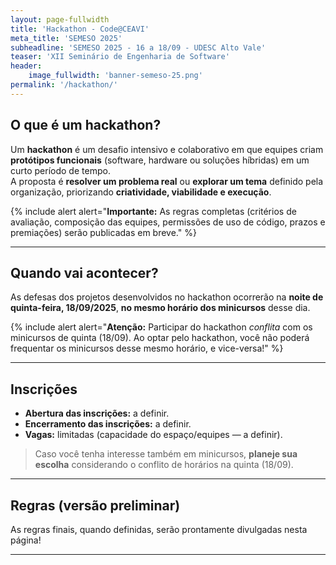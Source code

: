 ```yaml
---
layout: page-fullwidth
title: 'Hackathon - Code@CEAVI'
meta_title: 'SEMESO 2025'
subheadline: 'SEMESO 2025 - 16 a 18/09 - UDESC Alto Vale'
teaser: 'XII Seminário de Engenharia de Software'
header:
    image_fullwidth: 'banner-semeso-25.png'
permalink: '/hackathon/'
---
```


## O que é um hackathon?

Um **hackathon** é um desafio intensivo e colaborativo em que equipes criam **protótipos funcionais** (software, hardware ou soluções híbridas) em um curto período de tempo.  
A proposta é **resolver um problema real** ou **explorar um tema** definido pela organização, priorizando **criatividade, viabilidade e execução**.

{% include alert alert="<strong>Importante:</strong> As regras completas (critérios de avaliação, composição das equipes, permissões de uso de código, prazos e premiações) serão publicadas em breve." %}

---

## Quando vai acontecer?

As defesas dos projetos desenvolvidos no hackathon ocorrerão na **noite de quinta-feira, 18/09/2025**, **no mesmo horário dos minicursos** desse dia.

{% include alert alert="<strong>Atenção:</strong> Participar do hackathon <em>conflita</em> com os minicursos de quinta (18/09). Ao optar pelo hackathon, você não poderá frequentar os minicursos desse mesmo horário, e vice-versa!" %}

---

## Inscrições

-   **Abertura das inscrições:** a definir.
-   **Encerramento das inscrições:** a definir.
-   **Vagas:** limitadas (capacidade do espaço/equipes — a definir).

> Caso você tenha interesse também em minicursos, **planeje sua escolha** considerando o conflito de horários na quinta (18/09).

---

## Regras (versão preliminar)

As regras finais, quando definidas, serão prontamente divulgadas nesta página!

---
